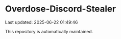 # Overdose-Discord-Stealer

Last updated: 2025-06-22 01:49:46

This repository is automatically maintained.
